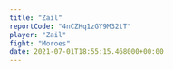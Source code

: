 ```yaml
---
title: "Zail"
reportCode: "4nCZHq1zGY9M32tT"
player: "Zail"
fight: "Moroes"
date: 2021-07-01T18:55:15.468000+00:00
---
```

